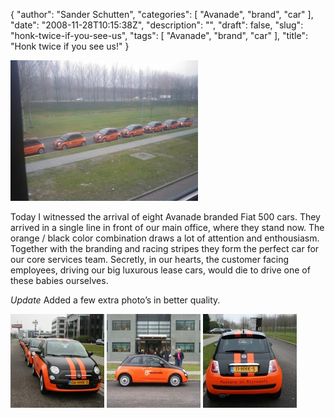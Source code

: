 {
  "author": "Sander Schutten",
  "categories": [
    "Avanade",
    "brand",
    "car"
  ],
  "date": "2008-11-28T10:15:38Z",
  "description": "",
  "draft": false,
  "slug": "honk-twice-if-you-see-us",
  "tags": [
    "Avanade",
    "brand",
    "car"
  ],
  "title": "Honk twice if you see us!"
}


![](images/image_003-300x225.jpg "Avanade branded cars")

Today I witnessed the arrival of eight Avanade branded Fiat 500 cars. They arrived in a single line in front of our main office, where they stand now. The orange / black color combination draws a lot of attention and enthousiasm. Together with the branding and racing stripes they form the perfect car for our core services team. Secretly, in our hearts, the customer facing employees, driving our big luxurous lease cars, would die to drive one of these babies ourselves.

 

 

 

*Update* Added a few extra photo’s in better quality.

[![](images/fiat002-150x150.jpg "fiat002")](images/fiat002.jpg) [![](images/fiat003-150x150.jpg "fiat003")](images/fiat003.jpg) [![](images/fiat004-150x150.jpg "fiat004")](images/fiat004.jpg)


